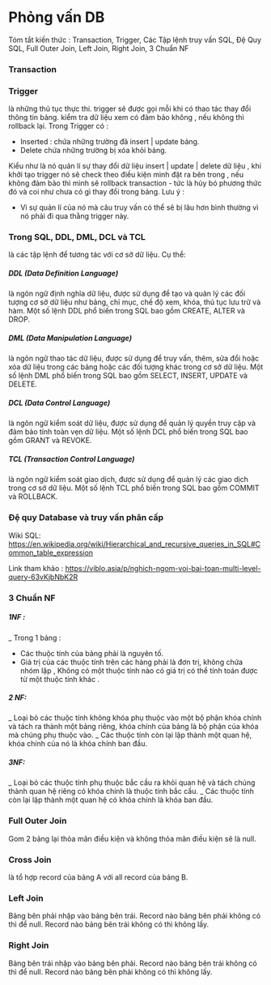 # Phỏng vấn DB
Tóm tắt kiến thức : Transaction, Trigger, Các Tập lệnh truy vấn SQL, Đệ Quy SQL, Full Outer Join, Left Join, Right Join, 3 Chuẩn NF

### Transaction


### Trigger
là những thủ tục thực thi.
trigger sẽ được gọi mỗi khi có thao tác thay đổi thông tin bảng.
kiểm tra dữ liệu xem có đảm bảo không , nếu không thì rollback lại.
Trong Trigger có :
+ Inserted : chứa những trường đã insert | update bảng.
+ Delete chứa những trường bị xóa khỏi bảng.

Kiểu như là nó quản lí sự thay đổi dữ liệu insert | update | delete dữ liệu ,
khi khởi tạo trigger nó sẽ check theo điều kiện mình đặt ra bên trong , nếu không đảm bảo
thì mình sẽ rollback transaction - tức là hủy bó phương thức đó và coi như chưa có gì thay đổi trong bảng.
Lưu ý :
+ Vì sự quản lí của nó mà câu truy vấn có thể sẽ bị lâu hơn bình thường vì nó phải đi qua thằng trigger này.

### Trong SQL, DDL, DML, DCL và TCL 
là các tập lệnh để tương tác với cơ sở dữ liệu. Cụ thể:

##### DDL (Data Definition Language)
là ngôn ngữ định nghĩa dữ liệu, được sử dụng để tạo và quản lý các đối tượng cơ sở dữ liệu như bảng, chỉ mục, chế độ xem, khóa, thủ tục lưu trữ và hàm. Một số lệnh DDL phổ biến trong SQL bao gồm CREATE, ALTER và DROP.

##### DML (Data Manipulation Language) 
là ngôn ngữ thao tác dữ liệu, được sử dụng để truy vấn, thêm, sửa đổi hoặc xóa dữ liệu trong các bảng hoặc các đối tượng khác trong cơ sở dữ liệu. Một số lệnh DML phổ biến trong SQL bao gồm SELECT, INSERT, UPDATE và DELETE.

##### DCL (Data Control Language) 
là ngôn ngữ kiểm soát dữ liệu, được sử dụng để quản lý quyền truy cập và đảm bảo tính toàn vẹn dữ liệu. Một số lệnh DCL phổ biến trong SQL bao gồm GRANT và REVOKE.

##### TCL (Transaction Control Language) 
là ngôn ngữ kiểm soát giao dịch, được sử dụng để quản lý các giao dịch trong cơ sở dữ liệu. Một số lệnh TCL phổ biến trong SQL bao gồm COMMIT và ROLLBACK.

### Đệ quy Database và truy vấn phân cấp
Wiki SQL: https://en.wikipedia.org/wiki/Hierarchical_and_recursive_queries_in_SQL#Common_table_expression

Link tham khảo : https://viblo.asia/p/nghich-ngom-voi-bai-toan-multi-level-query-63vKjbNbK2R

### 3 Chuẩn NF
##### 1NF :
 _ Trong 1 bảng : 
  + Các thuộc tính của bảng phải là nguyên tố.
  + Giá trị của các thuộc tính trên các hàng phải là đơn trị, không chứa nhóm lặp , Không có một thuộc tính nào
   có giá trị có thể tính toán được từ một thuộc tính khác .

##### 2 NF:
 _ Loại bỏ các thuộc tính không khóa phụ thuộc vào một bộ phận khóa chính và tách ra thành một bảng riêng, 
 khóa chính của bảng là bộ phận của khóa mà chúng phụ thuộc vào.
 _ Các thuộc tính còn lại lập thành một quan hệ, khóa chính của nó là khóa chính ban đầu.

##### 3NF:
 _ Loại bỏ các thuộc tính phụ thuộc bắc cầu ra khỏi quan hệ và tách chúng thành quan hệ riêng có khóa chính là thuộc tính bắc cầu.
 _ Các thuộc tính còn lại lập thành một quan hệ có khóa chính là khóa ban đầu.


### Full Outer Join
Gom 2 bảng lại thỏa mãn điều kiện và không thỏa mãn điều kiện sẽ là null.

### Cross Join
là tổ hợp record của bảng A với all record của bảng B.

### Left Join
Bảng bên phải nhập vào bảng bên trái.
Record nào bảng bên phải không có thì để null.
Record nào bảng bên trái không có thì không lấy.

### Right Join
Bảng bên trái nhập vào bảng bên phải.
Record nào bảng bên trái không có thì để null.
Record nào bảng bên phải không có thì không lấy.

